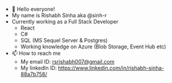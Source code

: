 - 👋 Hello everyone!
- My name is Rishabh Sinha aka @sinh-r
- Currently working as a Full Stack Developer 
    - React 
    - C#
    - SQL (MS Sequel Server & Postgres)
    - Working knowledge on Azure (Blob Storage, Event Hub etc)
- 📫 How to reach me 
    - My email ID: rsrishabh007@gmail.com
    - My linkedIn ID: https://www.linkedin.com/in/rishabh-sinha-88a7b758/
    
